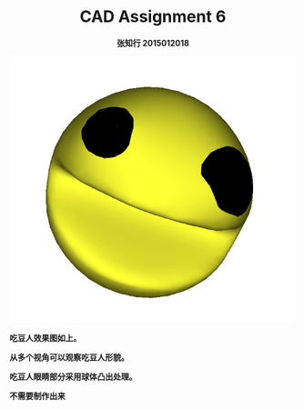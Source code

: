 <center>  <h1> CAD Assignment 6 </center>

<center> <b> 张知行 2015012018 </center>



![PacMan](PacMan.PNG)

吃豆人效果图如上。

从多个视角可以观察吃豆人形貌。

吃豆人眼睛部分采用球体凸出处理。

**不需要制作出来**